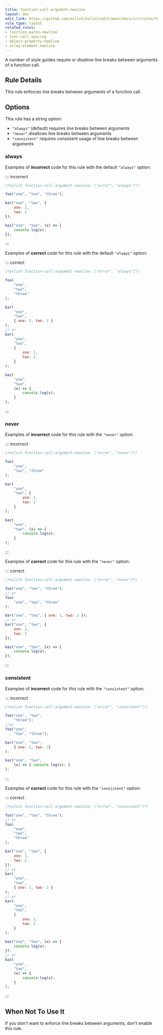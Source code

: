 ```yaml
---
title: function-call-argument-newline
layout: doc
edit_link: https://github.com/eslint/eslint/edit/main/docs/src/rules/function-call-argument-newline.md
rule_type: layout
related_rules:
- function-paren-newline
- func-call-spacing
- object-property-newline
- array-element-newline
---
```




A number of style guides require or disallow line breaks between arguments of a function call.

## Rule Details

This rule enforces line breaks between arguments of a function call.

## Options

This rule has a string option:

* `"always"` (default) requires line breaks between arguments
* `"never"` disallows line breaks between arguments
* `"consistent"` requires consistent usage of line breaks between arguments

### always

Examples of **incorrect** code for this rule with the default `"always"` option:

::: incorrect

```js
/*eslint function-call-argument-newline: ["error", "always"]*/

foo("one", "two", "three");

bar("one", "two", {
    one: 1,
    two: 2
});

baz("one", "two", (x) => {
    console.log(x);
});
```

:::

Examples of **correct** code for this rule with the default `"always"` option:

::: correct

```js
/*eslint function-call-argument-newline: ["error", "always"]*/

foo(
    "one",
    "two",
    "three"
);

bar(
    "one",
    "two",
    { one: 1, two: 2 }
);
// or
bar(
    "one",
    "two",
    {
        one: 1,
        two: 2
    }
);

baz(
    "one",
    "two",
    (x) => {
        console.log(x);
    }
);
```

:::

### never

Examples of **incorrect** code for this rule with the `"never"` option:

::: incorrect

```js
/*eslint function-call-argument-newline: ["error", "never"]*/

foo(
    "one",
    "two", "three"
);

bar(
    "one",
    "two", {
        one: 1,
        two: 2
    }
);

baz(
    "one",
    "two", (x) => {
        console.log(x);
    }
);
```

:::

Examples of **correct** code for this rule with the `"never"` option:

::: correct

```js
/*eslint function-call-argument-newline: ["error", "never"]*/

foo("one", "two", "three");
// or
foo(
    "one", "two", "three"
);

bar("one", "two", { one: 1, two: 2 });
// or
bar("one", "two", {
    one: 1,
    two: 2
});

baz("one", "two", (x) => {
    console.log(x);
});
```

:::

### consistent

Examples of **incorrect** code for this rule with the `"consistent"` option:

::: incorrect

```js
/*eslint function-call-argument-newline: ["error", "consistent"]*/

foo("one", "two",
    "three");
//or
foo("one",
    "two", "three");

bar("one", "two",
    { one: 1, two: 2}
);

baz("one", "two",
    (x) => { console.log(x); }
);
```

:::

Examples of **correct** code for this rule with the `"consistent"` option:

::: correct

```js
/*eslint function-call-argument-newline: ["error", "consistent"]*/

foo("one", "two", "three");
// or
foo(
    "one",
    "two",
    "three"
);

bar("one", "two", {
    one: 1,
    two: 2
});
// or
bar(
    "one",
    "two",
    { one: 1, two: 2 }
);
// or
bar(
    "one",
    "two",
    {
        one: 1,
        two: 2
    }
);

baz("one", "two", (x) => {
    console.log(x);
});
// or
baz(
    "one",
    "two",
    (x) => {
        console.log(x);
    }
);
```

:::

## When Not To Use It

If you don't want to enforce line breaks between arguments, don't enable this rule.
